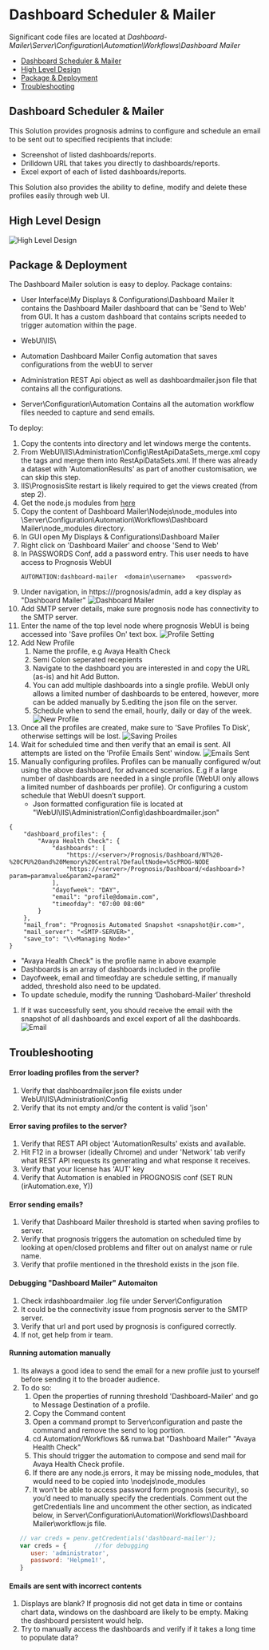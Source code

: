 # Dashboard Scheduler & Mailer

Significant code files are located at _Dashboard-Mailer\Server\Configuration\Automation\Workflows\Dashboard Mailer_

*   [Dashboard Scheduler & Mailer](#dashboard-mailer)
*   [High Level Design](#hld)
*   [Package & Deployment](#deployment)
*   [Troubleshooting](#troubleshooting) 
    
<h2 id="dashboard-mailer">Dashboard Scheduler & Mailer</h2>
This Solution provides prognosis admins to configure and schedule an email to be sent out to specified recipients that include: 

* Screenshot of listed dashboards/reports. 
* Drilldown URL that takes you directly to dashboards/reports. 
* Excel export of each of listed dashboards/reports.

This Solution also provides the ability to define, modify and delete these profiles easily through web UI.

<h2 id="hld">High Level Design</h2>

![High Level Design](high-level-design.PNG)

<h2 id="deployment">Package & Deployment</h2>

The Dashboard Mailer solution is easy to deploy. Package contains:

* User Interface\My Displays & Configurations\Dashboard Mailer
   It contains the Dashboard Mailer dashboard that can be 'Send to Web' from GUI. It has a custom dashboard that contains scripts needed to trigger automation within the page.

* WebUI\IIS\
* Automation
   Dashboard Mailer Config automation that saves configurations from the webUI to server
* Administration
   REST Api object as well as dashboardmailer.json file that contains all the configurations.
* Server\Configuration\Automation
   Contains all the automation workflow files needed to capture and send emails.

To deploy:
1. Copy the contents into <Prognosis> directory and let windows merge the contents.
1. From WebUI\IIS\Administration\Config\RestApiDataSets_merge.xml copy the <dataset> tags and merge them into RestApiDataSets.xml. If there was already a dataset with <id> 'AutomationResults' as part of another customisation, we can skip this step.
1. IIS\PrognosisSite restart is likely required to get the views created (from step 2).
1. Get the node.js modules from [here]()
1.	Copy the content of Dashboard Mailer\Nodejs\node_modules into <Prognosis>\Server\Configuration\Automation\Workflows\Dashboard Mailer\node_modules directory.
1. In GUI open My Displays & Configurations\Dashboard Mailer
1. Right click on 'Dashboard Mailer' and choose 'Send to Web'
1. In PASSWORDS Conf, add a password entry. This user needs to have access to Prognosis WebUI
    ```
   AUTOMATION:dashboard-mailer	<domain\username>	<password>
    ```
1. Under navigation, in https://<ip>/prognosis/admin, add a key display as "Dashboard Mailer"
   ![Dashboard Mailer](dashboard-mailer.PNG)
1. Add SMTP server details, make sure prognosis node has connectivity to the SMTP server.
1. Enter the name of the top level node where prognosis WebUI is being accessed into 'Save profiles On' text box.
   ![Profile Setting]()
1. Add New Profile
   1. Name the profile, e.g Avaya Health Check
   1. Semi Colon seperated recepients
   1. Navigate to the dashboard you are interested in and copy the URL (as-is) and hit Add Button.
   1. You can add multiple dashboards into a single profile. WebUI only allows a limited number of dashboards to be entered, however, more can be added manually by 5.editing the json file on the server.
   1. Schedule when to send the email, hourly, daily or day of the week.
   ![New Profile]()
1. Once all the profiles are created, make sure to 'Save Profiles To Disk', otherwise settings will be lost.
   ![Saving Proiles]()
1. Wait for scheduled time and then verify that an email is sent. All attempts are listed on the 'Profile Emails Sent' window.
   ![Emails Sent]()
1. Manually configuring profiles.
   Profiles can be manually configured w/out using the above dashboard, for advanced scenarios. E.g if a large number of dashboards are needed in a single profile (WebUI only allows a limited number of dashboards per profile). Or configuring a custom schedule that WebUI doesn’t support.
   * Json formatted configuration file is located at "WebUI\IIS\Administration\Config\dashboardmailer.json"
```
{
    "dashboard_profiles": {
        "Avaya Health Check": {
            "dashboards": [
                "https://<server>/Prognosis/Dashboard/NT%20-%20CPU%20and%20Memory%20Central?DefaultNode=%5cPROG-NODE
                "https://<server>/Prognosis/Dashboard/<dashboard>?param=paramvalue&param2=param2"
            ],
            "dayofweek": "DAY",
            "email": "profile@domain.com",
            "timeofday": "07:00 08:00"
        }
    },
    "mail_from": "Prognosis Automated Snapshot <snapshot@ir.com>",
    "mail_server": "<SMTP-SERVER>",
    "save_to": "\\<Managing Node>"
}
```
   * "Avaya Health Check" is the profile name in above example
   * Dashboards is an array of dashboards included in the profile
   * Dayofweek, email and timeofday are schedule setting, if manually added, threshold also need to be updated.
   * To update schedule, modify the running ‘Dashobard-Mailer’ threshold
1. If it was successfully sent, you should receive the email with the snapshot of all dashboards and excel export of all the dashboards.
   ![Email](email.PNG)

<h2 id="troubleshooting">Troubleshooting</h2>

#### Error loading profiles from the server?
   1. Verify that dashboardmailer.json file exists under WebUI\IIS\Administration\Config
   1. Verify that its not empty and/or the content is valid 'json' 
#### Error saving profiles to the server?
   1. Verify that REST API object 'AutomationResults' exists and available.
   1. Hit F12 in a browser (ideally Chrome) and under 'Network' tab verify what REST API requests its generating and what response it receives.
   1. Verify that your license has 'AUT' key
   1. Verify that Automation is enabled in PROGNOSIS conf (SET RUN (irAutomation.exe, Y))
#### Error sending emails?
   1. Verify that Dashboard Mailer threshold is started when saving profiles to server.
   1. Verify that prognosis triggers the automation on scheduled time by looking at open/closed problems and filter out on analyst name or rule name.
   1. Verify that profile mentioned in the threshold exists in the json file.
#### Debugging "Dashboard Mailer" Automaiton
   1. Check irdashboardmailer <profile name>.log file under Server\Configuration
   1. It could be the connectivity issue from prognosis server to the SMTP server.
   1. Verify that url and port used by prognosis is configured correctly.
   1. If not, get help from ir team.
#### Running automation manually
   1. Its always a good idea to send the email for a new profile just to yourself before sending it to the broader audience.
   1. To do so:
      1. Open the properties of running threshold 'Dashboard-Mailer' and go to Message Destination of a profile.
      1. Copy the Command content
      1. Open a command prompt to Server\configuration and paste the command and remove the send to log portion.
      1. cd Automation/Workflows && runwa.bat "Dashboard Mailer" "Avaya Health Check"
      1. This should trigger the automation to compose and send mail for Avaya Health Check profile.
      1. If there are any node.js errors, it may be missing node_modules, that would need to be copied into <Prongosis>\nodejs\node_modules
      1. It won’t be able to access password form prognosis (security), so you’d need to manually specify the credentials. Comment out the getCredentials line and uncomment the other section, as indicated below, in Server\Configuration\Automation\Workflows\Dashboard Mailer\workflow.js file.
```javascript
   // var creds = penv.getCredentials('dashboard-mailer');
   var creds = {        //for debugging
      user: 'administrator',
      password: 'Helpme1!',
   }
```
#### Emails are sent with incorrect contents
   1. Displays are blank? If prognosis did not get data in time or contains chart data, windows on the dashboard are likely to be empty. Making the dashboard persistent would help.
   1. Try to manually access the dashboards and verify if it takes a long time to populate data?
